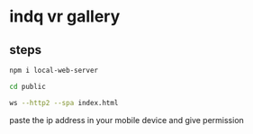 # indq vr gallery

## steps 
``` sh
npm i local-web-server

cd public 

ws --http2 --spa index.html
```

paste the ip address in your mobile device and give permission 
